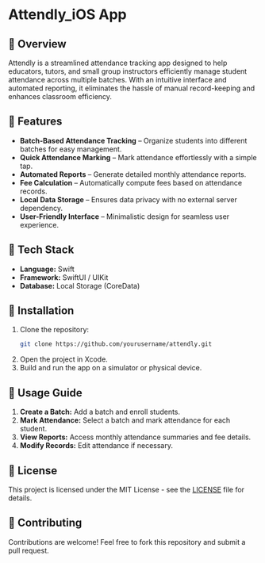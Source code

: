 # Attendly_iOS App
 
## 📌 Overview
Attendly is a streamlined attendance tracking app designed to help educators, tutors, and small group instructors efficiently manage student attendance across multiple batches. With an intuitive interface and automated reporting, it eliminates the hassle of manual record-keeping and enhances classroom efficiency.

## 🎯 Features
- **Batch-Based Attendance Tracking** – Organize students into different batches for easy management.
- **Quick Attendance Marking** – Mark attendance effortlessly with a simple tap.
- **Automated Reports** – Generate detailed monthly attendance reports.
- **Fee Calculation** – Automatically compute fees based on attendance records.
- **Local Data Storage** – Ensures data privacy with no external server dependency.
- **User-Friendly Interface** – Minimalistic design for seamless user experience.

## 🚀 Tech Stack
- **Language:** Swift
- **Framework:** SwiftUI / UIKit
- **Database:** Local Storage (CoreData)

## 🔧 Installation
1. Clone the repository:
   ```sh
   git clone https://github.com/yourusername/attendly.git
   ```
2. Open the project in Xcode.
3. Build and run the app on a simulator or physical device.

## 📝 Usage Guide
1. **Create a Batch:** Add a batch and enroll students.
2. **Mark Attendance:** Select a batch and mark attendance for each student.
3. **View Reports:** Access monthly attendance summaries and fee details.
4. **Modify Records:** Edit attendance if necessary.

## 📜 License
This project is licensed under the MIT License - see the [LICENSE](LICENSE) file for details.

## 🤝 Contributing
Contributions are welcome! Feel free to fork this repository and submit a pull request.
